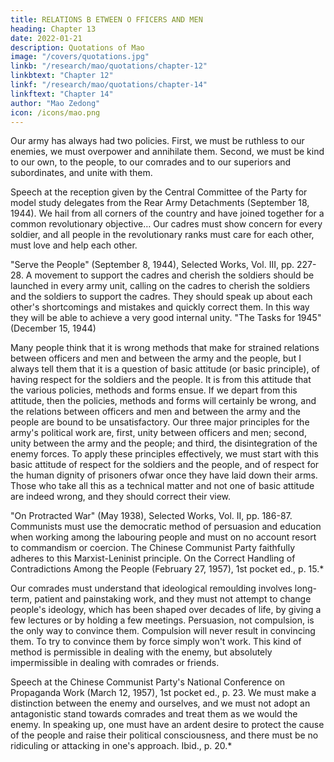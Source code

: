 ```yaml
---
title: RELATIONS B ETWEEN O FFICERS AND MEN
heading: Chapter 13
date: 2022-01-21
description: Quotations of Mao
image: "/covers/quotations.jpg"
linkb: "/research/mao/quotations/chapter-12"
linkbtext: "Chapter 12"
linkf: "/research/mao/quotations/chapter-14"
linkftext: "Chapter 14"
author: "Mao Zedong"
icon: /icons/mao.png
---
```



Our army has always had two policies. First, we must be ruthless to our
enemies, we must overpower and annihilate them. Second, we must be kind
to our own, to the people, to our comrades and to our superiors and
subordinates, and unite with them.

Speech at the reception given by the Central Committee of the Party for model study
delegates from the Rear Army Detachments (September 18, 1944).
We hail from all corners of the country and have joined together for a
common revolutionary objective… Our cadres must show concern for every
soldier, and all people in the revolutionary ranks must
care for each other, must love and help each other.

"Serve the People" (September 8, 1944), Selected Works, Vol. III, pp. 227-28.
A movement to support the cadres and cherish the soldiers should be
launched in every army unit, calling on the cadres to cherish the soldiers and
the soldiers to support the cadres. They should speak up about each other's
shortcomings and mistakes and quickly correct them. In this way they will be
able to achieve a very good internal unity.
"The Tasks for 1945" (December 15, 1944)

Many people think that it is wrong methods that make for strained relations
between officers and men and between the army and the people, but I always
tell them that it is a question of basic attitude (or basic principle), of having
respect for the soldiers and the people. It is from this attitude that the various
policies, methods and forms ensue. If we depart from this attitude, then the
policies, methods and forms will certainly be wrong, and the relations
between officers and men and between the army and the people are bound to
be unsatisfactory. Our three major principles for the army's political work are,
first, unity between officers and men; second, unity between the army and the
people; and third, the disintegration of the enemy forces. To apply these
principles effectively, we must start with this basic attitude of respect for the
soldiers and the people, and of respect for the human dignity of prisoners ofwar once they have laid down their arms. Those who take all this as a
technical matter and not one of basic attitude are indeed wrong, and they
should correct their view.

"On Protracted War" (May 1938), Selected Works, Vol. II, pp. 186-87.
Communists must use the democratic method of persuasion and education
when working among the labouring people and must on no account resort to
commandism or coercion. The Chinese Communist Party faithfully adheres
to this Marxist-Leninist principle.
On the Correct Handling of Contradictions Among the People (February 27, 1957),
1st pocket ed., p. 15.*

Our comrades must understand that ideological remoulding involves long-
term, patient and painstaking work, and they must not attempt to change
people's ideology, which has been shaped over decades of life, by giving a
few lectures or by holding a few meetings. Persuasion, not compulsion, is the
only way to convince them. Compulsion will never result in convincing them.
To try to convince them by force simply won't work. This kind of method is
permissible in dealing with the enemy, but absolutely impermissible in
dealing with comrades or friends.

Speech at the Chinese Communist Party's National Conference on Propaganda Work
(March 12, 1957), 1st pocket ed., p. 23.
We must make a distinction between the enemy and ourselves, and we must
not adopt an antagonistic stand towards comrades and treat them as we would
the enemy. In speaking up, one must have an ardent desire to protect the
cause of the people and raise their political consciousness, and there must be
no ridiculing or attacking in one's approach.
Ibid., p. 20.*

